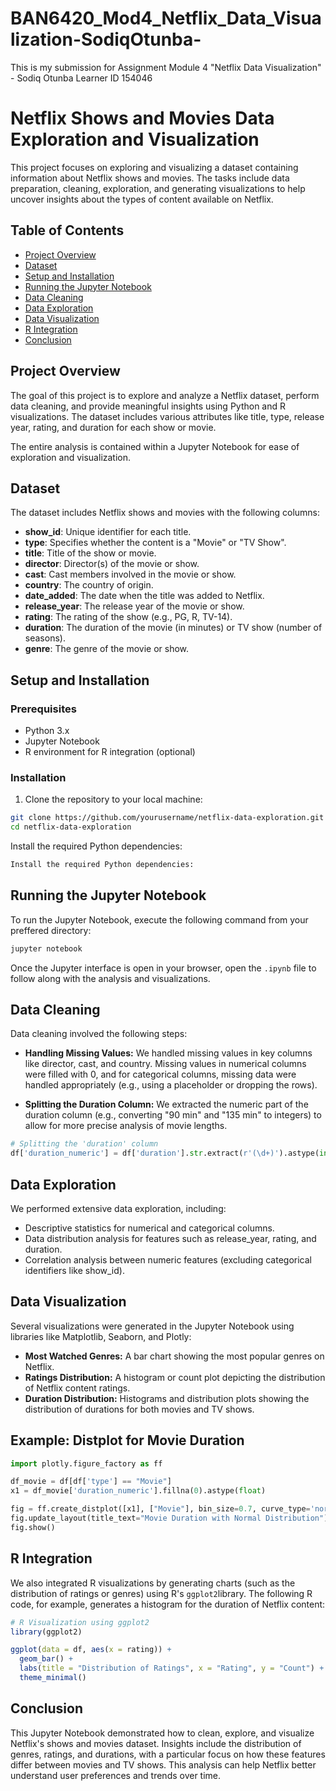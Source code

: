 # BAN6420_Mod4_Netflix_Data_Visualization-SodiqOtunba-
This is my submission for Assignment Module 4 "Netflix Data Visualization" - Sodiq Otunba Learner ID 154046

# Netflix Shows and Movies Data Exploration and Visualization

This project focuses on exploring and visualizing a dataset containing information about Netflix shows and movies. The tasks include data preparation, cleaning, exploration, and generating visualizations to help uncover insights about the types of content available on Netflix.

## Table of Contents

- [Project Overview](#project-overview)
- [Dataset](#dataset)
- [Setup and Installation](#setup-and-installation)
- [Running the Jupyter Notebook](#running-the-jupyter-notebook)
- [Data Cleaning](#data-cleaning)
- [Data Exploration](#data-exploration)
- [Data Visualization](#data-visualization)
- [R Integration](#r-integration)
- [Conclusion](#conclusion)

## Project Overview

The goal of this project is to explore and analyze a Netflix dataset, perform data cleaning, and provide meaningful insights using Python and R visualizations. The dataset includes various attributes like title, type, release year, rating, and duration for each show or movie.

The entire analysis is contained within a Jupyter Notebook for ease of exploration and visualization.

## Dataset

The dataset includes Netflix shows and movies with the following columns:
- **show_id**: Unique identifier for each title.
- **type**: Specifies whether the content is a "Movie" or "TV Show".
- **title**: Title of the show or movie.
- **director**: Director(s) of the movie or show.
- **cast**: Cast members involved in the movie or show.
- **country**: The country of origin.
- **date_added**: The date when the title was added to Netflix.
- **release_year**: The release year of the movie or show.
- **rating**: The rating of the show (e.g., PG, R, TV-14).
- **duration**: The duration of the movie (in minutes) or TV show (number of seasons).
- **genre**: The genre of the movie or show.

## Setup and Installation

### Prerequisites

- Python 3.x
- Jupyter Notebook
- R environment for R integration (optional)

### Installation

1. Clone the repository to your local machine:

```bash
git clone https://github.com/yourusername/netflix-data-exploration.git
cd netflix-data-exploration
```
Install the required Python dependencies:
```bash
Install the required Python dependencies:
```
## Running the Jupyter Notebook
To run the Jupyter Notebook, execute the following command from your preffered directory:
```bash
jupyter notebook
```
Once the Jupyter interface is open in your browser, open the ```.ipynb``` file to follow along with the analysis and visualizations.

## Data Cleaning
Data cleaning involved the following steps:

- **Handling Missing Values:** We handled missing values in key columns like director, cast, and country. Missing values in numerical columns were filled with 0, and for categorical columns, missing data were handled appropriately (e.g., using a placeholder or dropping the rows).

- **Splitting the Duration Column:** We extracted the numeric part of the duration column (e.g., converting "90 min" and "135 min" to integers) to allow for more precise analysis of movie lengths.

```python
# Splitting the 'duration' column
df['duration_numeric'] = df['duration'].str.extract(r'(\d+)').astype(int)
```

## Data Exploration
We performed extensive data exploration, including:

- Descriptive statistics for numerical and categorical columns.
- Data distribution analysis for features such as release_year, rating, and duration.
- Correlation analysis between numeric features (excluding categorical identifiers like show_id).

 ## Data Visualization
Several visualizations were generated in the Jupyter Notebook using libraries like Matplotlib, Seaborn, and Plotly:

 - **Most Watched Genres:** A bar chart showing the most popular genres on Netflix.
 - **Ratings Distribution:** A histogram or count plot depicting the distribution of Netflix content ratings.
 - **Duration Distribution:** Histograms and distribution plots showing the distribution of durations for both movies and TV shows.
  
## Example: Distplot for Movie Duration
```python
import plotly.figure_factory as ff

df_movie = df[df['type'] == "Movie"]
x1 = df_movie['duration_numeric'].fillna(0).astype(float)

fig = ff.create_distplot([x1], ["Movie"], bin_size=0.7, curve_type='normal', colors=["#b20710"])
fig.update_layout(title_text="Movie Duration with Normal Distribution")
fig.show()

```

 ## R Integration
We also integrated R visualizations by generating charts (such as the distribution of ratings or genres) using R's `ggplot2`library. The following R code, for example, generates a histogram for the duration of Netflix content:
```R
# R Visualization using ggplot2
library(ggplot2)

ggplot(data = df, aes(x = rating)) +
  geom_bar() +
  labs(title = "Distribution of Ratings", x = "Rating", y = "Count") +
  theme_minimal()
```

## Conclusion
This Jupyter Notebook demonstrated how to clean, explore, and visualize Netflix's shows and movies dataset. Insights include the distribution of genres, ratings, and durations, with a particular focus on how these features differ between movies and TV shows. This analysis can help Netflix better understand user preferences and trends over time.
